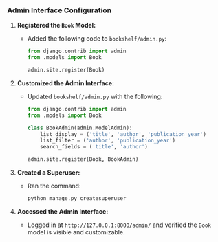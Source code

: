 ### Admin Interface Configuration

1. **Registered the `Book` Model:**

   - Added the following code to `bookshelf/admin.py`:

     ```python
     from django.contrib import admin
     from .models import Book

     admin.site.register(Book)
     ```

2. **Customized the Admin Interface:**

   - Updated `bookshelf/admin.py` with the following:

     ```python
     from django.contrib import admin
     from .models import Book

     class BookAdmin(admin.ModelAdmin):
         list_display = ('title', 'author', 'publication_year')
         list_filter = ('author', 'publication_year')
         search_fields = ('title', 'author')

     admin.site.register(Book, BookAdmin)
     ```

3. **Created a Superuser:**

   - Ran the command:
     ```bash
     python manage.py createsuperuser
     ```

4. **Accessed the Admin Interface:**
   - Logged in at `http://127.0.0.1:8000/admin/` and verified the `Book` model is visible and customizable.
